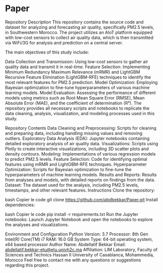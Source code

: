 # Paper
Repository Description
This repository contains the source code and dataset for analyzing and forecasting air quality, specifically PM2.5 levels, in Southwestern Morocco. The project utilizes an AIoT platform equipped with low-cost sensors to collect air quality data, which is then transmitted via WiFi/3G for analysis and prediction on a central server.

The main objectives of this study include:

Data Collection and Transmission: Using low-cost sensors to gather air quality data and transmit it in real-time.
Feature Selection: Implementing Minimum Redundancy Maximum Relevance (mRMR) and LightGBM Recursive Feature Elimination (LightGBM-RFE) techniques to identify the most relevant features for PM2.5 prediction.
Model Optimization: Employing Bayesian optimization to fine-tune hyperparameters of various machine learning models.
Model Evaluation: Assessing the performance of different models using metrics such as Root Mean Square Error (RMSE), Mean Absolute Error (MAE), and the coefficient of determination (R²).
The repository provides all necessary scripts and notebooks to replicate the data cleaning, analysis, visualization, and modeling processes used in this study.

Repository Contents
Data Cleaning and Preprocessing: Scripts for cleaning and preparing data, including handling missing values and removing outliers.
Exploratory Data Analysis (EDA): Jupyter notebooks containing detailed exploratory analysis of air quality data.
Visualizations: Scripts using Plotly to create interactive visualizations, including 3D scatter plots and density contours.
Modeling: Implementations of various regression models to predict PM2.5 levels.
Feature Selection: Code for identifying optimal features using mRMR and LightGBM-RFE techniques.
Hyperparameter Optimization: Scripts for Bayesian optimization to fine-tune the hyperparameters of machine learning models.
Results and Reports: Results from analyses and models, with detailed reports on findings from the data.
Dataset: The dataset used for the analysis, including PM2.5 levels, timestamps, and other relevant features.
Instructions
Clone the repository:

bash
Copier le code
git clone https://github.com/abdbekkar/Paper.git
Install dependencies:

bash
Copier le code
pip install -r requirements.txt
Run the Jupyter notebooks:
Launch Jupyter Notebook and open the notebooks to explore the analyses and visualizations.

Environment and Configuration
Python Version: 3.7
Processor: 8th Gen Intel(R) Core(TM) i7
RAM: 16.0 GB
System Type: 64-bit operating system, x64 based processor
Author
Name: Abdellatif Bekkar
Email: abdellatif.bekkar-etu@etu.univh2c.ma
Affiliation: LIM Laboratory, Faculty of Sciences and Technics Hassan II University of Casablanca, Mohammedia, Morocco
Feel free to contact me with any questions or suggestions regarding this project.
